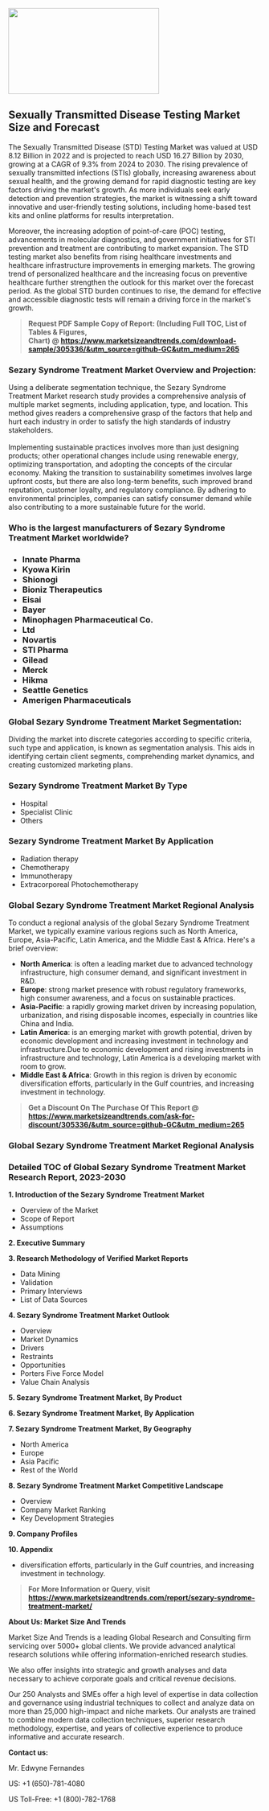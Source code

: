 <p><img class="alignnone size-medium wp-image-20088" src="https://ffe5etoiles.com/wp-content/uploads/2024/12/MST1-300x171.png" alt="" width="300" height="171" /></p><h2>Sexually Transmitted Disease Testing Market Size and Forecast</h2><p>The Sexually Transmitted Disease (STD) Testing Market was valued at USD 8.12 Billion in 2022 and is projected to reach USD 16.27 Billion by 2030, growing at a CAGR of 9.3% from 2024 to 2030. The rising prevalence of sexually transmitted infections (STIs) globally, increasing awareness about sexual health, and the growing demand for rapid diagnostic testing are key factors driving the market's growth. As more individuals seek early detection and prevention strategies, the market is witnessing a shift toward innovative and user-friendly testing solutions, including home-based test kits and online platforms for results interpretation.</p><p>Moreover, the increasing adoption of point-of-care (POC) testing, advancements in molecular diagnostics, and government initiatives for STI prevention and treatment are contributing to market expansion. The STD testing market also benefits from rising healthcare investments and healthcare infrastructure improvements in emerging markets. The growing trend of personalized healthcare and the increasing focus on preventive healthcare further strengthen the outlook for this market over the forecast period. As the global STD burden continues to rise, the demand for effective and accessible diagnostic tests will remain a driving force in the market's growth.</p></p><blockquote id="" class=""><strong>Request PDF Sample Copy of Report: (Including Full TOC, List of Tables &amp; Figures, Chart)&nbsp;@&nbsp;<strong><a href="https://www.marketsizeandtrends.com/download-sample/305336/&utm_source=github-GC&utm_medium=265" target="_blank">https://www.marketsizeandtrends.com/download-sample/305336/&utm_source=github-GC&utm_medium=265</a></strong></strong></blockquote><h3 id="" class="">Sezary Syndrome Treatment Market&nbsp;Overview and Projection:</h3><p id="" class="">Using a deliberate segmentation technique, the Sezary Syndrome Treatment Market research study provides a comprehensive analysis of multiple market segments, including application, type, and location. This method gives readers a comprehensive grasp of the factors that help and hurt each industry in order to satisfy the high standards of industry stakeholders. <br /> <br />Implementing sustainable practices involves more than just designing products; other operational changes include using renewable energy, optimizing transportation, and adopting the concepts of the circular economy. Making the transition to sustainability sometimes involves large upfront costs, but there are also long-term benefits, such improved brand reputation, customer loyalty, and regulatory compliance. By adhering to environmental principles, companies can satisfy consumer demand while also contributing to a more sustainable future for the world.</p><h3 id="" class="">Who is the largest manufacturers of&nbsp;Sezary Syndrome Treatment Market worldwide?</h3><h3 class=""><p><ul><li>Innate Pharma </li><li> Kyowa Kirin </li><li> Shionogi </li><li> Bioniz Therapeutics </li><li> Eisai </li><li> Bayer </li><li> Minophagen Pharmaceutical Co. </li><li> Ltd </li><li> Novartis </li><li> STI Pharma </li><li> Gilead </li><li> Merck </li><li> Hikma </li><li> Seattle Genetics </li><li> Amerigen Pharmaceuticals</li></ul></p></h3><h3 id="" class="">Global&nbsp;Sezary Syndrome Treatment Market Segmentation:</h3><p id="" class="">Dividing the market into discrete categories according to specific criteria, such type and application, is known as segmentation analysis. This aids in identifying certain client segments, comprehending market dynamics, and creating customized marketing plans.</p><h3 id="" class="">Sezary Syndrome Treatment Market&nbsp;By Type</h3><p><p><ul><li>Hospital</li><li> Specialist Clinic</li><li> Others</p></li></ul></p></p><h3 id="" class="">Sezary Syndrome Treatment Market&nbsp;By Application</h3><p class=""><p><ul><li>Radiation therapy</li><li> Chemotherapy</li><li> Immunotherapy</li><li> Extracorporeal Photochemotherapy</li></ul></p></p><h3 id="" class="">Global Sezary Syndrome Treatment Market Regional Analysis</h3><p id="" class="">To conduct a regional analysis of the global Sezary Syndrome Treatment Market, we typically examine various regions such as North America, Europe, Asia-Pacific, Latin America, and the Middle East &amp; Africa. Here's a brief overview:</p><ul><li><strong>North America</strong>: is often a leading market due to advanced technology infrastructure, high consumer demand, and significant investment in R&amp;D.</li><li><strong>Europe</strong>: strong market presence with robust regulatory frameworks, high consumer awareness, and a focus on sustainable practices.</li><li><strong>Asia-Pacific</strong>: a rapidly growing market driven by increasing population, urbanization, and rising disposable incomes, especially in countries like China and India.</li><li><strong>Latin America</strong>: is an emerging market with growth potential, driven by economic development and increasing investment in technology and infrastructure.Due to economic development and rising investments in infrastructure and technology, Latin America is a developing market with room to grow.</li><li><strong>Middle East &amp; Africa</strong>: Growth in this region is driven by economic diversification efforts, particularly in the Gulf countries, and increasing investment in technology.</li></ul><blockquote id="" class=""><strong>Get a Discount On The Purchase Of This Report @ <strong><a href="https://www.marketsizeandtrends.com/ask-for-discount/305336/&utm_source=github-GC&utm_medium=265" target="_blank">https://www.marketsizeandtrends.com/ask-for-discount/305336/&utm_source=github-GC&utm_medium=265</a></strong></strong></blockquote><h3 id="" class="">Global Sezary Syndrome Treatment Market Regional Analysis</h3><h3 id="" class="">Detailed TOC of Global Sezary Syndrome Treatment Market Research Report, 2023-2030</h3><p id="" class=""><strong>1. Introduction of the Sezary Syndrome Treatment Market</strong></p><ul><li>Overview of the Market</li><li>Scope of Report</li><li>Assumptions</li></ul><p id="" class=""><strong>2. Executive Summary</strong></p><p id="" class=""><strong>3. Research Methodology of Verified Market Reports</strong></p><ul><li>Data Mining</li><li>Validation</li><li>Primary Interviews</li><li>List of Data Sources</li></ul><p id="" class=""><strong>4. Sezary Syndrome Treatment Market Outlook</strong></p><ul><li>Overview</li><li>Market Dynamics</li><li>Drivers</li><li>Restraints</li><li>Opportunities</li><li>Porters Five Force Model</li><li>Value Chain Analysis</li></ul><p id="" class=""><strong>5. Sezary Syndrome Treatment Market, By Product</strong></p><p id="" class=""><strong>6. Sezary Syndrome Treatment Market, By Application</strong></p><p id="" class=""><strong>7. Sezary Syndrome Treatment Market, By Geography</strong></p><ul><li>North America</li><li>Europe</li><li>Asia Pacific</li><li>Rest of the World</li></ul><p id="" class=""><strong>8. Sezary Syndrome Treatment Market Competitive Landscape</strong></p><ul><li>Overview</li><li>Company Market Ranking</li><li>Key Development Strategies</li></ul><p id="" class=""><strong>9. Company Profiles</strong></p><p id="" class=""><strong>10. Appendix</strong></p><ul><li>diversification efforts, particularly in the Gulf countries, and increasing investment in technology.</li></ul><blockquote id="" class=""><strong>For More Information or Query, visit <strong><strong><a href="https://www.marketsizeandtrends.com/report/sezary-syndrome-treatment-market/" target="_blank">https://www.marketsizeandtrends.com/report/sezary-syndrome-treatment-market/</a></strong></strong></strong></blockquote><p id="" class=""><strong>About Us: Market Size And Trends</strong></p><p id="" class="">Market Size And Trends is a leading Global Research and Consulting firm servicing over 5000+ global clients. We provide advanced analytical research solutions while offering information-enriched research studies.</p><p id="" class="">We also offer insights into strategic and growth analyses and data necessary to achieve corporate goals and critical revenue decisions.</p><p id="" class="">Our 250 Analysts and SMEs offer a high level of expertise in data collection and governance using industrial techniques to collect and analyze data on more than 25,000 high-impact and niche markets. Our analysts are trained to combine modern data collection techniques, superior research methodology, expertise, and years of collective experience to produce informative and accurate research.</p><p id="" class=""><strong>Contact us:</strong></p><p id="" class="">Mr. Edwyne Fernandes</p><p id="" class="">US: +1 (650)-781-4080</p><p id="" class="">US Toll-Free: +1 (800)-782-1768</p>
